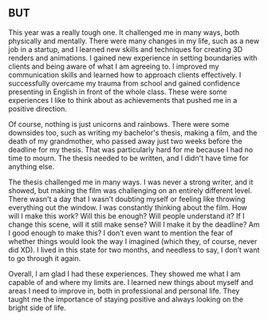 ## BUT
This year was a really tough one. It challenged me in many ways, both physically and mentally. There were many changes in my life, such as a new job in a startup, and I learned new skills and techniques for creating 3D renders and animations. I gained new experience in setting boundaries with clients and being aware of what I am agreeing to. I improved my communication skills and learned how to approach clients effectively. I successfully overcame my trauma from school and gained confidence presenting in English in front of the whole class. These were some experiences I like to think about as achievements that pushed me in a positive direction.

Of course, nothing is just unicorns and rainbows. There were some downsides too, such as writing my bachelor's thesis, making a film, and the death of my grandmother, who passed away just two weeks before the deadline for my thesis. That was particularly hard for me because I had no time to mourn. The thesis needed to be written, and I didn't have time for anything else.

The thesis challenged me in many ways. I was never a strong writer, and it showed, but making the film was challenging on an entirely different level. There wasn't a day that I wasn’t doubting myself or feeling like throwing everything out the window. I was constantly thinking about the film. How will I make this work? Will this be enough? Will people understand it? If I change this scene, will it still make sense? Will I make it by the deadline? Am I good enough to make this? I don’t even want to mention the fear of whether things would look the way I imagined (which they, of course, never did XD). I lived in this state for two months, and needless to say, I don’t want to go through it again.

Overall, I am glad I had these experiences. They showed me what I am capable of and where my limits are. I learned new things about myself and areas I need to improve in, both in professional and personal life. They taught me the importance of staying positive and always looking on the bright side of life.
